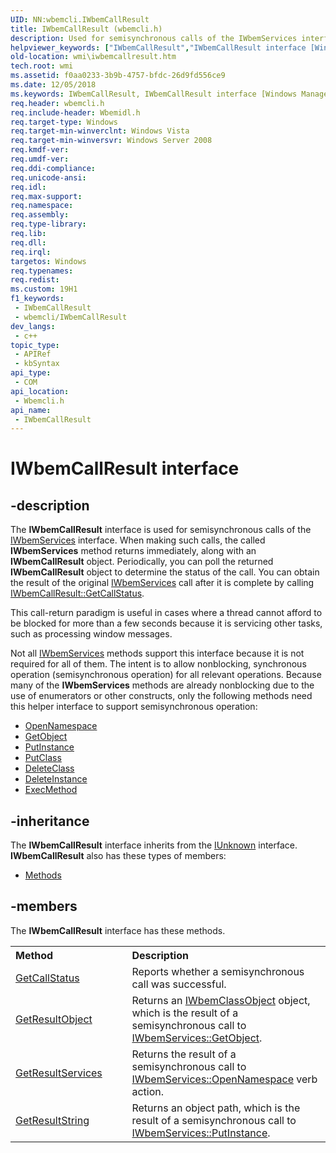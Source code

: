 ```yaml
---
UID: NN:wbemcli.IWbemCallResult
title: IWbemCallResult (wbemcli.h)
description: Used for semisynchronous calls of the IWbemServices interface. When making such calls, the called IWbemServices method returns immediately, along with an IWbemCallResult object.
helpviewer_keywords: ["IWbemCallResult","IWbemCallResult interface [Windows Management Instrumentation]","IWbemCallResult interface [Windows Management Instrumentation]","described","_hmm_iwbemcallresult","wbemcli/IWbemCallResult","wmi.iwbemcallresult"]
old-location: wmi\iwbemcallresult.htm
tech.root: wmi
ms.assetid: f0aa0233-3b9b-4757-bfdc-26d9fd556ce9
ms.date: 12/05/2018
ms.keywords: IWbemCallResult, IWbemCallResult interface [Windows Management Instrumentation], IWbemCallResult interface [Windows Management Instrumentation],described, _hmm_iwbemcallresult, wbemcli/IWbemCallResult, wmi.iwbemcallresult
req.header: wbemcli.h
req.include-header: Wbemidl.h
req.target-type: Windows
req.target-min-winverclnt: Windows Vista
req.target-min-winversvr: Windows Server 2008
req.kmdf-ver: 
req.umdf-ver: 
req.ddi-compliance: 
req.unicode-ansi: 
req.idl: 
req.max-support: 
req.namespace: 
req.assembly: 
req.type-library: 
req.lib: 
req.dll: 
req.irql: 
targetos: Windows
req.typenames: 
req.redist: 
ms.custom: 19H1
f1_keywords:
 - IWbemCallResult
 - wbemcli/IWbemCallResult
dev_langs:
 - c++
topic_type:
 - APIRef
 - kbSyntax
api_type:
 - COM
api_location:
 - Wbemcli.h
api_name:
 - IWbemCallResult
---
```


# IWbemCallResult interface


## -description

The 
<b>IWbemCallResult</b> interface is used for semisynchronous calls of the 
<a href="/windows/desktop/api/wbemcli/nn-wbemcli-iwbemservices">IWbemServices</a> interface. When making such calls, the called 
<b>IWbemServices</b> method returns immediately, along with an 
<b>IWbemCallResult</b> object. Periodically, you can poll the returned 
<b>IWbemCallResult</b> object to determine the status of the call. You can obtain the result of the original 
<a href="/windows/desktop/api/wbemcli/nn-wbemcli-iwbemservices">IWbemServices</a> call after it is complete by calling 
<a href="/windows/desktop/api/wbemcli/nf-wbemcli-iwbemcallresult-getcallstatus">IWbemCallResult::GetCallStatus</a>.

This call-return paradigm is useful in cases where a thread cannot afford to be blocked for more than a few seconds because it is servicing other tasks, such as processing window messages.

Not all 
<a href="/windows/desktop/api/wbemcli/nn-wbemcli-iwbemservices">IWbemServices</a> methods support this interface because it is not required for all of them. The intent is to allow nonblocking, synchronous operation (semisynchronous operation) for all relevant operations. Because many of the 
<b>IWbemServices</b> methods are already nonblocking due to the use of enumerators or other constructs, only 
the following methods need this helper interface to support semisynchronous operation:
<ul>
<li>
<a href="/windows/desktop/api/wbemcli/nf-wbemcli-iwbemservices-opennamespace">OpenNamespace</a>
</li>
<li>
<a href="/windows/desktop/api/wbemcli/nf-wbemcli-iwbemservices-getobject">GetObject</a>
</li>
<li>
<a href="/windows/desktop/api/wbemcli/nf-wbemcli-iwbemservices-putinstance">PutInstance</a>
</li>
<li>
<a href="/windows/desktop/api/wbemcli/nf-wbemcli-iwbemservices-putclass">PutClass</a>
</li>
<li>
<a href="/windows/desktop/api/wbemcli/nf-wbemcli-iwbemservices-deleteclass">DeleteClass</a>
</li>
<li>
<a href="/windows/desktop/api/wbemcli/nf-wbemcli-iwbemservices-deleteinstance">DeleteInstance</a>
</li>
<li>
<a href="/windows/desktop/api/wbemcli/nf-wbemcli-iwbemservices-execmethod">ExecMethod</a>
</li>
</ul>

## -inheritance

The <b xmlns:loc="http://microsoft.com/wdcml/l10n">IWbemCallResult</b> interface inherits from the <a href="/windows/desktop/api/unknwn/nn-unknwn-iunknown">IUnknown</a> interface. <b>IWbemCallResult</b> also has these types of members:
<ul>
<li><a href="https://docs.microsoft.com/">Methods</a></li>
</ul>

## -members

The <b>IWbemCallResult</b> interface has these methods.
<table class="members" id="memberListMethods">
<tr>
<th align="left" width="37%">Method</th>
<th align="left" width="63%">Description</th>
</tr>
<tr data="declared;">
<td align="left" width="37%">
<a href="/windows/desktop/api/wbemcli/nf-wbemcli-iwbemcallresult-getcallstatus">GetCallStatus</a>
</td>
<td align="left" width="63%">
Reports whether a semisynchronous call was successful.

</td>
</tr>
<tr data="declared;">
<td align="left" width="37%">
<a href="/windows/desktop/api/wbemcli/nf-wbemcli-iwbemcallresult-getresultobject">GetResultObject</a>
</td>
<td align="left" width="63%">
Returns an 
<a href="/windows/desktop/api/wbemcli/nn-wbemcli-iwbemclassobject">IWbemClassObject</a> object, which is the result of a semisynchronous call to 
<a href="/windows/desktop/api/wbemcli/nf-wbemcli-iwbemservices-getobject">IWbemServices::GetObject</a>.

</td>
</tr>
<tr data="declared;">
<td align="left" width="37%">
<a href="/windows/desktop/api/wbemcli/nf-wbemcli-iwbemcallresult-getresultservices">GetResultServices</a>
</td>
<td align="left" width="63%">
Returns the result of a semisynchronous call to 
<a href="/windows/desktop/api/wbemcli/nf-wbemcli-iwbemservices-opennamespace">IWbemServices::OpenNamespace</a> verb action.

</td>
</tr>
<tr data="declared;">
<td align="left" width="37%">
<a href="/windows/desktop/api/wbemcli/nf-wbemcli-iwbemcallresult-getresultstring">GetResultString</a>
</td>
<td align="left" width="63%">
Returns an object path, which is the result of a semisynchronous call to 
<a href="/windows/desktop/api/wbemcli/nf-wbemcli-iwbemservices-putinstance">IWbemServices::PutInstance</a>.

</td>
</tr>
</table>